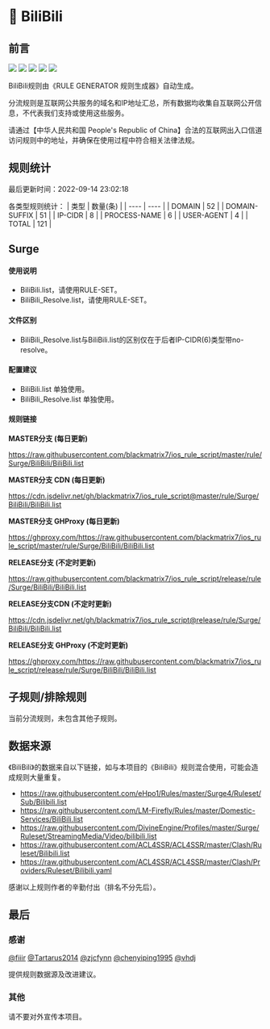 # 🧸 BiliBili

## 前言

![](https://shields.io/badge/-移除重复规则-ff69b4) ![](https://shields.io/badge/-DOMAIN与DOMAIN--SUFFIX合并-green) ![](https://shields.io/badge/-DOMAIN--SUFFIX间合并-critical) ![](https://shields.io/badge/-DOMAIN--SUFFIX与DOMAIN--KEYWORD合并-blue) ![](https://shields.io/badge/-IP--CIDR(6)合并-blueviolet) 

BiliBili规则由《RULE GENERATOR 规则生成器》自动生成。

分流规则是互联网公共服务的域名和IP地址汇总，所有数据均收集自互联网公开信息，不代表我们支持或使用这些服务。

请通过【中华人民共和国 People's Republic of China】合法的互联网出入口信道访问规则中的地址，并确保在使用过程中符合相关法律法规。

## 规则统计

最后更新时间：2022-09-14 23:02:18

各类型规则统计：
| 类型 | 数量(条)  | 
| ---- | ----  |
| DOMAIN | 52  | 
| DOMAIN-SUFFIX | 51  | 
| IP-CIDR | 8  | 
| PROCESS-NAME | 6  | 
| USER-AGENT | 4  | 
| TOTAL | 121  | 


## Surge 

#### 使用说明
- BiliBili.list，请使用RULE-SET。
- BiliBili_Resolve.list，请使用RULE-SET。

#### 文件区别
- BiliBili_Resolve.list与BiliBili.list的区别仅在于后者IP-CIDR(6)类型带no-resolve。

#### 配置建议
- BiliBili.list 单独使用。
- BiliBili_Resolve.list 单独使用。

#### 规则链接
**MASTER分支 (每日更新)**

https://raw.githubusercontent.com/blackmatrix7/ios_rule_script/master/rule/Surge/BiliBili/BiliBili.list

**MASTER分支 CDN (每日更新)**

https://cdn.jsdelivr.net/gh/blackmatrix7/ios_rule_script@master/rule/Surge/BiliBili/BiliBili.list

**MASTER分支 GHProxy (每日更新)**

https://ghproxy.com/https://raw.githubusercontent.com/blackmatrix7/ios_rule_script/master/rule/Surge/BiliBili/BiliBili.list

**RELEASE分支 (不定时更新)**

https://raw.githubusercontent.com/blackmatrix7/ios_rule_script/release/rule/Surge/BiliBili/BiliBili.list

**RELEASE分支CDN (不定时更新)**

https://cdn.jsdelivr.net/gh/blackmatrix7/ios_rule_script@release/rule/Surge/BiliBili/BiliBili.list

**RELEASE分支 GHProxy (不定时更新)**

https://ghproxy.com/https://raw.githubusercontent.com/blackmatrix7/ios_rule_script/release/rule/Surge/BiliBili/BiliBili.list

## 子规则/排除规则


当前分流规则，未包含其他子规则。

## 数据来源

《BiliBili》的数据来自以下链接，如与本项目的《BiliBili》规则混合使用，可能会造成规则大量重复。

- https://raw.githubusercontent.com/eHpo1/Rules/master/Surge4/Ruleset/Sub/Bilibili.list
- https://raw.githubusercontent.com/LM-Firefly/Rules/master/Domestic-Services/BiliBili.list
- https://raw.githubusercontent.com/DivineEngine/Profiles/master/Surge/Ruleset/StreamingMedia/Video/bilibili.list
- https://raw.githubusercontent.com/ACL4SSR/ACL4SSR/master/Clash/Ruleset/Bilibili.list
- https://raw.githubusercontent.com/ACL4SSR/ACL4SSR/master/Clash/Providers/Ruleset/Bilibili.yaml


感谢以上规则作者的辛勤付出（排名不分先后）。

## 最后

### 感谢

[@fiiir](https://github.com/fiiir) [@Tartarus2014](https://github.com/Tartarus2014) [@zjcfynn](https://github.com/zjcfynn) [@chenyiping1995](https://github.com/chenyiping1995) [@vhdj](https://github.com/vhdj)

提供规则数据源及改进建议。

### 其他

请不要对外宣传本项目。